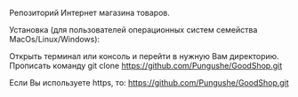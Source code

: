 Репозиторий Интернет магазина товаров.

Установка (для пользователей операционных систем семейства MacOs/Linux/Windows):

Открыть терминал или консоль и перейти в нужную Вам директорию. Прописать команду git clone https://github.com/Pungushe/GoodShop.git

Если Вы используете https, то: https://github.com/Pungushe/GoodShop.git